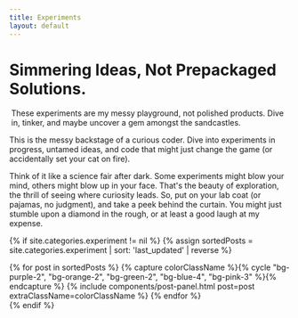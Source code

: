 ```yaml
---
title: Experiments
layout: default
---
```


<div class="hero bg-red-2">
    <div class="hero-left hero-top hero-content border-lg-3 border-end-lg border-lg-black min-vh-50" style="background: url('/assets/img/4bfbcf1d-ae32-4204-9b41-cfe6dd9c9e15.png') center center no-repeat; background-size: cover;">
    </div>
    <div class="hero-right hero-bottom hero-content d-flex align-items-center min-vh-50">
        <div class="mt-5 mb-3">
            <h1 class="headline text-center">Simmering Ideas, Not Prepackaged Solutions.</h1>
            <p class="sub-headline" style="margin-left: 0.25em;">These experiments are my messy playground, not polished products. Dive in, tinker, and maybe uncover a gem amongst the sandcastles.</p>
            <p>This is the messy backstage of a curious coder. Dive into experiments in progress, untamed ideas, and code that might just change the game (or accidentally set your cat on fire).</p>
            <p>Think of it like a science fair after dark. Some experiments might blow your mind, others might blow up in your face. That's the beauty of exploration, the thrill of seeing where curiosity leads. So, put on your lab coat (or pajamas, no judgment), and take a peek behind the curtain. You might just stumble upon a diamond in the rough, or at least a good laugh at my expense.</p>
        </div>
    </div>
</div>

{% if site.categories.experiment != nil %}
    {% assign sortedPosts = site.categories.experiment | sort: 'last_updated' | reverse %}
<div class="grid bg-red-2 gx-3 gy-3 p-3 py-5 border-3 border-top border-black">
    {% for post in sortedPosts %}
        {% capture colorClassName %}{% cycle "bg-purple-2", "bg-orange-2", "bg-green-2", "bg-blue-4", "bg-pink-3" %}{% endcapture %}
        {% include components/post-panel.html post=post extraClassName=colorClassName %}
    {% endfor %}
</div>
{% endif %}


